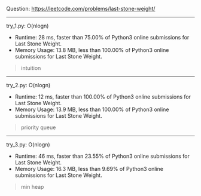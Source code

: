 Question: https://leetcode.com/problems/last-stone-weight/

---

try_1.py: O(nlogn)

* Runtime: 28 ms, faster than 75.00% of Python3 online submissions for Last Stone Weight.
* Memory Usage: 13.8 MB, less than 100.00% of Python3 online submissions for Last Stone Weight.

> intuition

---

try_2.py: O(nlogn)

* Runtime: 12 ms, faster than 100.00% of Python3 online submissions for Last Stone Weight.
* Memory Usage: 13.9 MB, less than 100.00% of Python3 online submissions for Last Stone Weight.

> priority queue

---

try_3.py: O(nlogn)

* Runtime: 46 ms, faster than 23.55% of Python3 online submissions for Last Stone Weight.
* Memory Usage: 16.3 MB, less than 9.69% of Python3 online submissions for Last Stone Weight.

> min heap
